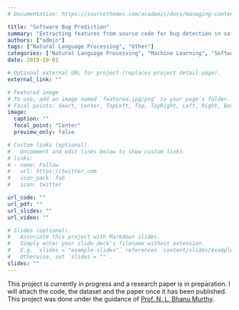 ```yaml
---
# Documentation: https://sourcethemes.com/academic/docs/managing-content/

title: "Software Bug Prediction"
summary: "Extracting features from source code for bug detection in software projects"
authors: ["admin"]
tags: ["Natural Language Processing", "Other"]
categories: ["Natural Language Processing", "Machine Learning", "Software Engineering"]
date: 2019-10-01

# Optional external URL for project (replaces project detail page).
external_link: ""

# Featured image
# To use, add an image named `featured.jpg/png` to your page's folder.
# Focal points: Smart, Center, TopLeft, Top, TopRight, Left, Right, BottomLeft, Bottom, BottomRight.
image:
  caption: ""
  focal_point: "Center"
  preview_only: false

# Custom links (optional).
#   Uncomment and edit lines below to show custom links.
# links:
# - name: Follow
#   url: https://twitter.com
#   icon_pack: fab
#   icon: twitter

url_code: ""
url_pdf: ""
url_slides: ""
url_video: ""

# Slides (optional).
#   Associate this project with Markdown slides.
#   Simply enter your slide deck's filename without extension.
#   E.g. `slides = "example-slides"` references `content/slides/example-slides.md`.
#   Otherwise, set `slides = ""`.
slides: ""
---
```

This project is currently in progress and a research paper is in preparation. I will attach the code, the dataset and the paper once it has been published. This project was done under the guidance of [Prof. N. L. Bhanu Murthy](https://www.bits-pilani.ac.in/hyderabad/bhanumurthy/Profile).